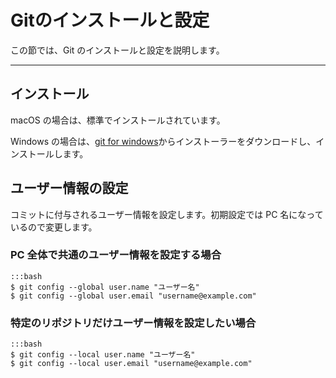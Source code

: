 # Gitのインストールと設定

この節では、Git のインストールと設定を説明します。

---

## インストール
macOS の場合は、標準でインストールされています。

Windows の場合は、[git for windows](https://gitforwindows.org/)からインストーラーをダウンロードし、インストールします。

## ユーザー情報の設定
コミットに付与されるユーザー情報を設定します。初期設定では PC 名になっているので変更します。

### PC 全体で共通のユーザー情報を設定する場合

    :::bash
    $ git config --global user.name "ユーザー名"
    $ git config --global user.email "username@example.com"

### 特定のリポジトリだけユーザー情報を設定したい場合

    :::bash
    $ git config --local user.name "ユーザー名"
    $ git config --local user.email "username@example.com"
